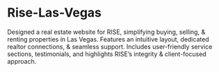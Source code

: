 # Rise-Las-Vegas
Designed a real estate website for RISE, simplifying buying, selling, &amp; renting properties in Las Vegas. Features an intuitive layout, dedicated realtor connections, &amp; seamless support. Includes user-friendly service sections, testimonials, and highlights RISE’s integrity &amp; client-focused approach. 
